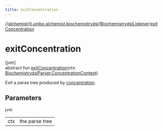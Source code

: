 ```yaml
---
title: exitConcentration
---
```

//[alchemist](../../../index.html)/[it.unibo.alchemist.biochemistrydsl](../index.html)/[BiochemistrydslListener](index.html)/[exitConcentration](exit-concentration.html)



# exitConcentration



[jvm]\
abstract fun [exitConcentration](exit-concentration.html)(ctx: [BiochemistrydslParser.ConcentrationContext](../-biochemistrydsl-parser/-concentration-context/index.html))



Exit a parse tree produced by [concentration](../-biochemistrydsl-parser/concentration.html).



## Parameters


jvm

| | |
|---|---|
| ctx | the parse tree |




